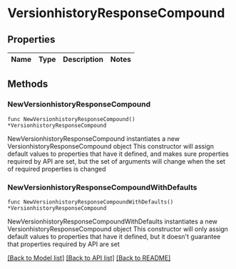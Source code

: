 # VersionhistoryResponseCompound

## Properties

Name | Type | Description | Notes
------------ | ------------- | ------------- | -------------

## Methods

### NewVersionhistoryResponseCompound

`func NewVersionhistoryResponseCompound() *VersionhistoryResponseCompound`

NewVersionhistoryResponseCompound instantiates a new VersionhistoryResponseCompound object
This constructor will assign default values to properties that have it defined,
and makes sure properties required by API are set, but the set of arguments
will change when the set of required properties is changed

### NewVersionhistoryResponseCompoundWithDefaults

`func NewVersionhistoryResponseCompoundWithDefaults() *VersionhistoryResponseCompound`

NewVersionhistoryResponseCompoundWithDefaults instantiates a new VersionhistoryResponseCompound object
This constructor will only assign default values to properties that have it defined,
but it doesn't guarantee that properties required by API are set


[[Back to Model list]](../README.md#documentation-for-models) [[Back to API list]](../README.md#documentation-for-api-endpoints) [[Back to README]](../README.md)



